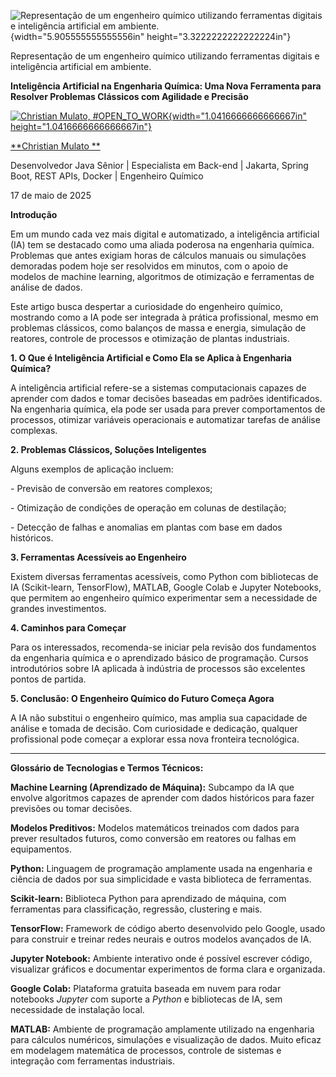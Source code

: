 ![Representação de um engenheiro químico utilizando ferramentas digitais e inteligência artificial em ambiente.](c:\dev\personal_articles\md\media/media/image1.png){width="5.905555555555556in" height="3.3222222222222224in"}

Representação de um engenheiro químico utilizando ferramentas digitais e inteligência artificial em ambiente.

**Inteligência Artificial na Engenharia Química: Uma Nova Ferramenta para Resolver Problemas Clássicos com Agilidade e Precisão**

[![Christian Mulato, #OPEN_TO_WORK](c:\dev\personal_articles\md\media/media/image2.jpeg){width="1.0416666666666667in" height="1.0416666666666667in"}](https://www.linkedin.com/in/chmulato/)

[**Christian Mulato **](https://www.linkedin.com/in/chmulato/)

Desenvolvedor Java Sênior \| Especialista em Back-end \| Jakarta, Spring Boot, REST APIs, Docker \| Engenheiro Químico

17 de maio de 2025

**Introdução**

Em um mundo cada vez mais digital e automatizado, a inteligência artificial (IA) tem se destacado como uma aliada poderosa na engenharia química. Problemas que antes exigiam horas de cálculos manuais ou simulações demoradas podem hoje ser resolvidos em minutos, com o apoio de modelos de machine learning, algoritmos de otimização e ferramentas de análise de dados.

Este artigo busca despertar a curiosidade do engenheiro químico, mostrando como a IA pode ser integrada à prática profissional, mesmo em problemas clássicos, como balanços de massa e energia, simulação de reatores, controle de processos e otimização de plantas industriais.

**1. O Que é Inteligência Artificial e Como Ela se Aplica à Engenharia Química?**

A inteligência artificial refere-se a sistemas computacionais capazes de aprender com dados e tomar decisões baseadas em padrões identificados. Na engenharia química, ela pode ser usada para prever comportamentos de processos, otimizar variáveis operacionais e automatizar tarefas de análise complexas.

**2. Problemas Clássicos, Soluções Inteligentes**

Alguns exemplos de aplicação incluem:

\- Previsão de conversão em reatores complexos;

\- Otimização de condições de operação em colunas de destilação;

\- Detecção de falhas e anomalias em plantas com base em dados históricos.

**3. Ferramentas Acessíveis ao Engenheiro**

Existem diversas ferramentas acessíveis, como Python com bibliotecas de IA (Scikit-learn, TensorFlow), MATLAB, Google Colab e Jupyter Notebooks, que permitem ao engenheiro químico experimentar sem a necessidade de grandes investimentos.

**4. Caminhos para Começar**

Para os interessados, recomenda-se iniciar pela revisão dos fundamentos da engenharia química e o aprendizado básico de programação. Cursos introdutórios sobre IA aplicada à indústria de processos são excelentes pontos de partida.

**5. Conclusão: O Engenheiro Químico do Futuro Começa Agora**

A IA não substitui o engenheiro químico, mas amplia sua capacidade de análise e tomada de decisão. Com curiosidade e dedicação, qualquer profissional pode começar a explorar essa nova fronteira tecnológica.

------------------------------------------------------------------------

**Glossário de Tecnologias e Termos Técnicos:**

**Machine Learning (Aprendizado de Máquina):** Subcampo da IA que envolve algoritmos capazes de aprender com dados históricos para fazer previsões ou tomar decisões.

**Modelos Preditivos:** Modelos matemáticos treinados com dados para prever resultados futuros, como conversão em reatores ou falhas em equipamentos.

**Python:** Linguagem de programação amplamente usada na engenharia e ciência de dados por sua simplicidade e vasta biblioteca de ferramentas.

**Scikit-learn:** Biblioteca Python para aprendizado de máquina, com ferramentas para classificação, regressão, clustering e mais.

**TensorFlow:** Framework de código aberto desenvolvido pelo Google, usado para construir e treinar redes neurais e outros modelos avançados de IA.

**Jupyter Notebook:** Ambiente interativo onde é possível escrever código, visualizar gráficos e documentar experimentos de forma clara e organizada.

**Google Colab:** Plataforma gratuita baseada em nuvem para rodar notebooks *Jupyter* com suporte a *Python* e bibliotecas de IA, sem necessidade de instalação local.

**MATLAB:** Ambiente de programação amplamente utilizado na engenharia para cálculos numéricos, simulações e visualização de dados. Muito eficaz em modelagem matemática de processos, controle de sistemas e integração com ferramentas industriais.
